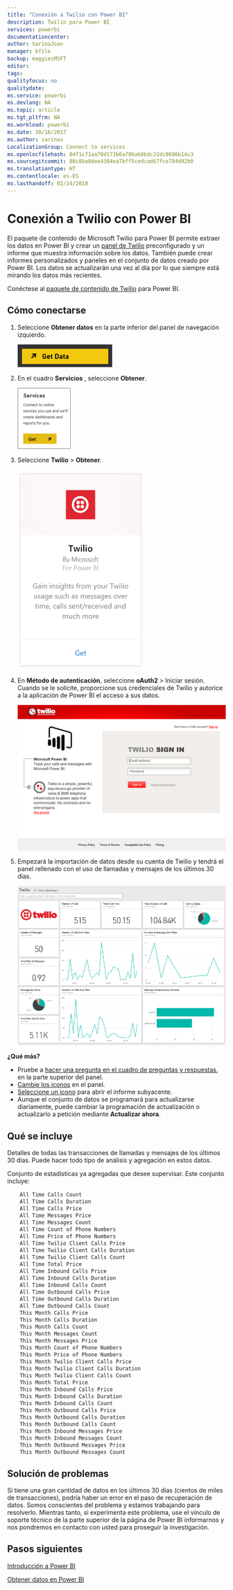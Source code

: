 ```yaml
---
title: "Conexión a Twilio con Power BI"
description: Twilio para Power BI
services: powerbi
documentationcenter: 
author: SarinaJoan
manager: kfile
backup: maggiesMSFT
editor: 
tags: 
qualityfocus: no
qualitydate: 
ms.service: powerbi
ms.devlang: NA
ms.topic: article
ms.tgt_pltfrm: NA
ms.workload: powerbi
ms.date: 10/16/2017
ms.author: sarinas
LocalizationGroup: Connect to services
ms.openlocfilehash: 04f1c71aa70d171b6a786ab8bdc32dc9686b14c3
ms.sourcegitcommit: 88c8ba8dee4384ea7bff5cedcad67fce784d92b0
ms.translationtype: HT
ms.contentlocale: es-ES
ms.lasthandoff: 02/24/2018
---
```

# <a name="connect-to-twilio-with-power-bi"></a>Conexión a Twilio con Power BI
El paquete de contenido de Microsoft Twilio para Power BI permite extraer los datos en Power BI y crear un [panel de Twilio](https://powerbi.microsoft.com/integrations/twilio) preconfigurado y un informe que muestra información sobre los datos. También puede crear informes personalizados y paneles en el conjunto de datos creado por Power BI. Los datos se actualizarán una vez al día por lo que siempre está mirando los datos más recientes.

Conéctese al [paquete de contenido de Twilio](https://app.powerbi.com/getdata/services/twilio) para Power BI.

## <a name="how-to-connect"></a>Cómo conectarse
1. Seleccione **Obtener datos** en la parte inferior del panel de navegación izquierdo.
   
   ![](media/service-connect-to-twilio/pbi_getdata.png) 
2. En el cuadro **Servicios** , seleccione **Obtener**.
   
   ![](media/service-connect-to-twilio/pbi_getservices.png) 
3. Seleccione **Twilio** \> **Obtener**.
   
   ![](media/service-connect-to-twilio/twilio.png)
4. En **Método de autenticación**, seleccione **oAuth2** \> Iniciar sesión. Cuando se le solicite, proporcione sus credenciales de Twilio y autorice a la aplicación de Power BI el acceso a sus datos.
   
   ![](media/service-connect-to-twilio/pbi_twilio_login.png)
5. Empezará la importación de datos desde su cuenta de Twilio y tendrá el panel rellenado con el uso de llamadas y mensajes de los últimos 30 días. 
   
   ![](media/service-connect-to-twilio/pbi_twilio_db.png)

**¿Qué más?**

* Pruebe a [hacer una pregunta en el cuadro de preguntas y respuestas](power-bi-q-and-a.md), en la parte superior del panel.
* [Cambie los iconos](service-dashboard-edit-tile.md) en el panel.
* [Seleccione un icono](service-dashboard-tiles.md) para abrir el informe subyacente.
* Aunque el conjunto de datos se programará para actualizarse diariamente, puede cambiar la programación de actualización o actualizarlo a petición mediante **Actualizar ahora**.

## <a name="whats-included"></a>Qué se incluye
Detalles de todas las transacciones de llamadas y mensajes de los últimos 30 días. Puede hacer todo tipo de análisis y agregación en estos datos.

Conjunto de estadísticas ya agregadas que desee supervisar. Este conjunto incluye:

        All Time Calls Count  
        All Time Calls Duration  
        All Time Calls Price  
        All Time Messages Price  
        All Time Messages Count  
        All Time Count of Phone Numbers  
        All Time Price of Phone Numbers  
        All Time Twilio Client Calls Price  
        All Time Twilio Client Calls Duration  
        All Time Twilio Client Calls Count  
        All Time Total Price  
        All Time Inbound Calls Price  
        All Time Inbound Calls Duration  
        All Time Inbound Calls Count  
        All Time Outbound Calls Price  
        All Time Outbound Calls Duration  
        All Time Outbound Calls Count  
        This Month Calls Price  
        This Month Calls Duration  
        This Month Calls Count  
        This Month Messages Count  
        This Month Messages Price  
        This Month Count of Phone Numbers  
        This Month Price of Phone Numbers  
        This Month Twilio Client Calls Price  
        This Month Twilio Client Calls Duration  
        This Month Twilio Client Calls Count  
        This Month Total Price  
        This Month Inbound Calls Price  
        This Month Inbound Calls Duration  
        This Month Inbound Calls Count  
        This Month Outbound Calls Price  
        This Month Outbound Calls Duration  
        This Month Outbound Calls Count  
        This Month Inbound Messages Price  
        This Month Inbound Messages Count  
        This Month Outbound Messages Price  
        This Month Outbound Messages Count

## <a name="troubleshooting"></a>Solución de problemas
Si tiene una gran cantidad de datos en los últimos 30 días (cientos de miles de transacciones), podría haber un error en el paso de recuperación de datos. Somos conscientes del problema y estamos trabajando para resolverlo. Mientras tanto, si experimenta este problema, use el vínculo de soporte técnico de la parte superior de la página de Power BI informarnos y nos pondremos en contacto con usted para proseguir la investigación.

## <a name="next-steps"></a>Pasos siguientes
[Introducción a Power BI](service-get-started.md)

[Obtener datos en Power BI](service-get-data.md)

